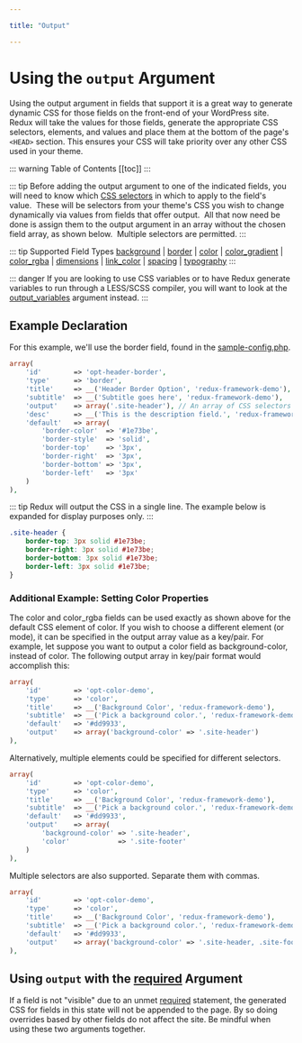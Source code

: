 ```yaml
---

title: "Output" 

---
```


# Using the `output` Argument

Using the output argument in fields that support it is a great way to generate dynamic CSS for those fields on the 
front-end of your WordPress site.  Redux will take the values for those fields, generate the appropriate CSS selectors, 
elements, and values and place them at the bottom of the page's `<HEAD>` section. This ensures your CSS will take 
priority over any other CSS used in your theme.

::: warning Table of Contents
[[toc]]
:::

::: tip 
Before adding the output argument to one of the indicated fields, you will need to know which 
[CSS selectors](http://www.w3schools.com/cssref/css_selectors.asp) in which to apply to the field's value.  These will 
be selectors from your theme's CSS you wish to change dynamically via values from fields that offer output.  All that 
now need be done is assign them to the output argument in an array without the chosen field array, as shown below.  
Multiple selectors are permitted.
:::

::: tip Supported Field Types
[background](../../core-fields/background.md) | [border](../../core-fields/border.md) | [color](../../core-fields/color.md) | [color_gradient](../../core-fields/color-gradient.md) | [color_rgba](../../core-fields/color-rgba.md) | [dimensions](../../core-fields/dimensions.md) | [link_color](../../core-fields/link-color.md) | [spacing](../../core-fields/spacing.md) | [typography](../../core-fields/typography.md)
:::

::: danger
If you are looking to use CSS variables or to have Redux generate variables to run through a LESS/SCSS compiler, you 
will want to look at the <u>[output_variables](./output_variables.md)</u> argument instead.
:::

## Example Declaration

For this example, we'll use the border field, found in the 
[sample-config.php](https://github.com/ReduxFramework/redux-framework/blob/master/sample/sample-config.php).
```php
array(
    'id'        => 'opt-header-border',
    'type'      => 'border',
    'title'     => __('Header Border Option', 'redux-framework-demo'),
    'subtitle'  => __('Subtitle goes here', 'redux-framework-demo'),
    'output'    => array('.site-header'), // An array of CSS selectors
    'desc'      => __('This is the description field.', 'redux-framework-demo'),
    'default'   => array(
        'border-color'  => '#1e73be', 
        'border-style'  => 'solid', 
        'border-top'    => '3px', 
        'border-right'  => '3px', 
        'border-bottom' => '3px', 
        'border-left'   => '3px'
    )
),
```

::: tip 
Redux will output the CSS in a single line. The example below is expanded for display purposes only.
:::

```css
.site-header {
    border-top: 3px solid #1e73be;
    border-right: 3px solid #1e73be;
    border-bottom: 3px solid #1e73be;
    border-left: 3px solid #1e73be;
}
```

### Additional Example: Setting Color Properties
The color and color_rgba fields can be used exactly as shown above for the default CSS element of color.  If you wish to choose a different element (or mode), it can be specified in the output array value as a key/pair.  For example, let suppose you want to output a color field as background-color, instead of color.  The following output array in key/pair format would accomplish this:

```php
array(
    'id'        => 'opt-color-demo',
    'type'      => 'color',
    'title'     => __('Background Color', 'redux-framework-demo'),
    'subtitle'  => __('Pick a background color.', 'redux-framework-demo'),
    'default'   => '#dd9933',
    'output'    => array('background-color' => '.site-header')
),
```

Alternatively, multiple elements could be specified for different selectors.

```php
array(
    'id'        => 'opt-color-demo',
    'type'      => 'color',
    'title'     => __('Background Color', 'redux-framework-demo'),
    'subtitle'  => __('Pick a background color.', 'redux-framework-demo'),
    'default'   => '#dd9933',
    'output'    => array(
        'background-color' => '.site-header', 
        'color'            => '.site-footer'
    )
),
```

Multiple selectors are also supported.  Separate them with commas.

```php
array(
    'id'        => 'opt-color-demo',
    'type'      => 'color',
    'title'     => __('Background Color', 'redux-framework-demo'),
    'subtitle'  => __('Pick a background color.', 'redux-framework-demo'),
    'default'   => '#dd9933',
    'output'    => array('background-color' => '.site-header, .site-footer')
),
```

## Using `output` with the [required](./required) Argument

If a field is not "visible" due to an unmet [required](./required) statement, the generated CSS for fields in this state
will not be appended to the page. By so doing overrides based by other fields do not affect the site. Be mindful when using these two arguments together.